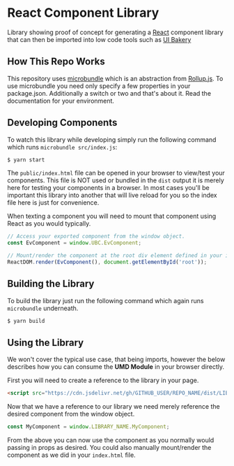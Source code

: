 # React Component Library

Library showing proof of concept for generating a [React](http://reactjs.org) component library that can then be imported into low code tools such as [UI Bakery](http://uibakery.io)

## How This Repo Works

This repository uses [microbundle](https://github.com/developit/microbundle) which is an abstraction from [Rollup.js](http://rollupjs.org). To use microbundle you need only specify a few properties in your package.json. Additionally a switch or two and that's about it. Read the documentation for your environment.

## Developing Components

To watch this library while developing simply run the following command which runs <code>microbundle src/index.js</code>:

```sh
$ yarn start
```

The <code>public/index.html</code> file can be opened in your browser to view/test your components. This file is NOT used or bundled in the <code>dist</code> output it is merely here for testing your components in a browser. In most cases you'll be important this library into another that will live reload for you so the index file here is just for convenience.

When texting a component you will need to mount that component using React as you would typically.

```js
// Access your exported component from the window object.
const EvComponent = window.UBC.EvComponent;

// Mount/render the component at the root div element defined in your index.html file.
ReactDOM.render(EvComponent(), document.getElementById('root'));
```

## Building the Library

To build the library just run the following command which again runs <code>microbundle</code> underneath.

```sh
$ yarn build
```

## Using the Library

We won't cover the typical use case, that being imports, however the below describes how you can consume the **UMD Module** in your browser directly.

First you will need to create a reference to the library in your page.

```html
<script src="https://cdn.jsdelivr.net/gh/GITHUB_USER/REPO_NAME/dist/LIBRARY_NAME.umd.js"></script>
```
Now that we have a reference to our library we need merely reference the desired component from the window object.

```js
const MyComponent = window.LIBRARY_NAME.MyComponent;
```

From the above you can now use the component as you normally would passing in props as desired. You could also manually mount/render the component as we did in your <code>index.html</code> file.




